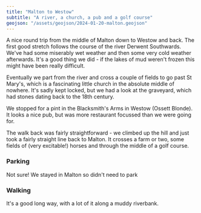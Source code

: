 ```yaml
---
title: "Malton to Westow"
subtitle: "A river, a church, a pub and a golf course"
geojson: "/assets/geojson/2024-01-20-malton.geojson"
--- 
```


A nice round trip from the middle of Malton down to Westow and back. The first good stretch follows the course of the river Derwent Southwards. We've had some miserably wet weather and then some very cold weather afterwards. It's a good thing we did - if the lakes of mud weren't frozen this might have been really difficult.

Eventually we part from the river and cross a couple of fields to go past St Mary's, which is a fascinating little church in the absolute middle of nowhere. It's sadly kept locked, but we had a look at the graveyard, which had stones dating back to the 18th century.

We stopped for a pint in the Blacksmith's Arms in Westow (Ossett Blonde). It looks a nice pub, but was more restaurant focussed than we were going for.

The walk back was fairly straightforward - we climbed up the hill and just took a fairly straight line back to Malton. It crosses a farm or two, some fields of (very excitable!) horses and through the middle of a golf course. 

### Parking 
Not sure! We stayed in Malton so didn't need to park

### Walking
It's a good long way, with a lot of it along a muddy riverbank.
